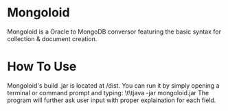 # Mongoloid
Mongoloid is a Oracle to MongoDB conversor featuring the basic syntax for collection &amp; document creation.

# How To Use
Mongoloid's build .jar is located at /dist. You can run it by simply opening a terminal or command prompt and typing:
\t\tjava -jar mongoloid.jar
The program will further ask user input with proper explaination for each field.
